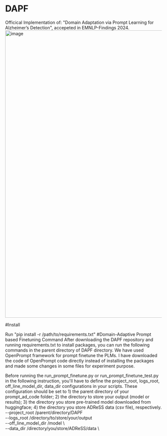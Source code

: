 # DAPF
Officical Implementation of: "Domain Adaptation via Prompt Learning for Alzheimer’s Detection", accepeted in EMNLP-Findings 2024.
<img width="926" alt="image" src="https://github.com/user-attachments/assets/9c0e01d5-2a28-4f44-b375-97b8e079ec05">

#Install


Run "pip install -r /path/to/requirements.txt" 
#Domain-Adaptive Prompt based Finetuning Command
After downloading the DAPF repository and running requirements.txt to install packages, you can run the following commands in the parent directory of DAPF directory. We have used OpenPrompt framework for prompt finetune the PLMs. I have downloaded the code of OpenPrompt code directly instead of installing the packages and made some changes in some files for experiment purpose. 

Before running the run_prompt_finetune.py or run_prompt_finetune_test.py in the following instruction, you'll have to define the project_root, logs_root, off_line_model_dir, data_dir configurations in your scripts. These configuration should be set to 1) the parent directory of your prompt_ad_code folder; 2) the directory to store your output (model or results); 3) the directory you store pre-trained model downloaded from huggingface; 4) the directory you store ADReSS data (csv file), respectively.
--project_root /parent/directory/DAPF \
--logs_root /directory/to/store/your/output \
--off_line_model_dir /model \      
--data_dir /directory/you/store/ADReSS/data \



